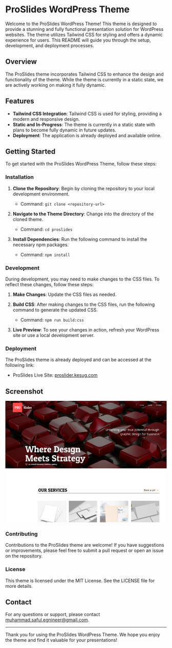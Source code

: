 # ProSlides WordPress Theme

Welcome to the ProSlides WordPress Theme! This theme is designed to provide a stunning and fully functional presentation solution for WordPress websites. The theme utilizes Tailwind CSS for styling and offers a dynamic experience for users. This README will guide you through the setup, development, and deployment processes.

## Overview

The ProSlides theme incorporates Tailwind CSS to enhance the design and functionality of the theme. While the theme is currently in a static state, we are actively working on making it fully dynamic.

## Features

- **Tailwind CSS Integration**: Tailwind CSS is used for styling, providing a modern and responsive design.
- **Static and In-Progress**: The theme is currently in a static state with plans to become fully dynamic in future updates.
- **Deployment**: The application is already deployed and available online.

## Getting Started

To get started with the ProSlides WordPress Theme, follow these steps:

### Installation

1. **Clone the Repository**: Begin by cloning the repository to your local development environment.
   - Command: `git clone <repository-url>`

2. **Navigate to the Theme Directory**: Change into the directory of the cloned theme.
   - Command: `cd proslides`

3. **Install Dependencies**: Run the following command to install the necessary npm packages.
   - Command: `npm install`

### Development

During development, you may need to make changes to the CSS files. To reflect these changes, follow these steps:

1. **Make Changes**: Update the CSS files as needed.

2. **Build CSS**: After making changes to the CSS files, run the following command to generate the updated CSS.
   - Command: `npm run build:css`

3. **Live Preview**: To see your changes in action, refresh your WordPress site or use a local development server.

### Deployment

The ProSlides theme is already deployed and can be accessed at the following link:

- ProSlides Live Site: [proslider.kesug.com](http://proslider.kesug.com/)

## Screenshot

![Screenshot of ProSlides Theme](screenshot.png)

### Contributing

Contributions to the ProSlides theme are welcome! If you have suggestions or improvements, please feel free to submit a pull request or open an issue on the repository.

### License

This theme is licensed under the MIT License. See the LICENSE file for more details.

## Contact

For any questions or support, please contact [muhammad.saful.egnineer@gmail.com](mailto:muhammad.saful.egnineer@gmail.com).

---

Thank you for using the ProSlides WordPress Theme. We hope you enjoy the theme and find it valuable for your presentations!
